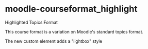 moodle-courseformat_highlight
=============================

Highlighted Topics Format

This course format is a variation on Moodle's standard topics format.

The new custom element adds a "lightbox" style 